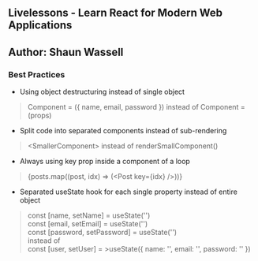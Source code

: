 ## Livelessons - Learn React for Modern Web Applications
## Author: Shaun Wassell

### Best Practices
- Using object destructuring instead of single object
> Component = ({ name, email, password }) instead of Component = (props)
- Split code into separated components instead of sub-rendering
> &lt;SmallerComponent&gt; instead of renderSmallComponent()
- Always using key prop inside a component of a loop
> {posts.map((post, idx) => (&lt;Post key={idx} /&gt;))}
- Separated useState hook for each single property instead of entire object
> const [name, setName] = useState('')
> <br /> const [email, setEmail] = useState('')
> <br /> const [password, setPassword] = useState('')
> <br /> instead of <br />
> const [user, setUser] = >useState({
    name: '',
    email: '',
    password: ''
})